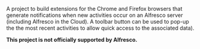 A project to build extensions for the Chrome and Firefox browsers that generate notifications when new activities occur on an Alfresco server (including Alfresco in the Cloud). A toolbar button can be used to pop-up the the most recent activities to allow quick access to the associated data).

**This project is not officially supported by Alfresco.**